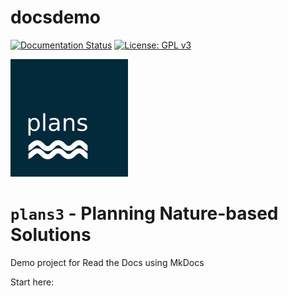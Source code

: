 # docsdemo
[![Documentation Status](https://readthedocs.org/projects/docsdemo2/badge/?version=latest)](https://docsdemo2.readthedocs.io/en/latest/?badge=latest)
[![License: GPL v3](https://img.shields.io/badge/License-GPLv3-blue.svg)](https://www.gnu.org/licenses/gpl-3.0)

![logo](docs/img/logo.png)

# `plans3` - **Planning Nature-based Solutions**

Demo project for Read the Docs using MkDocs

Start here: 
